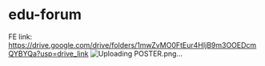 # edu-forum

FE link: https://drive.google.com/drive/folders/1mwZvMO0FtEur4HIjB9m3OOEDcmQYBYQa?usp=drive_link
![Uploading POSTER.png…]()

